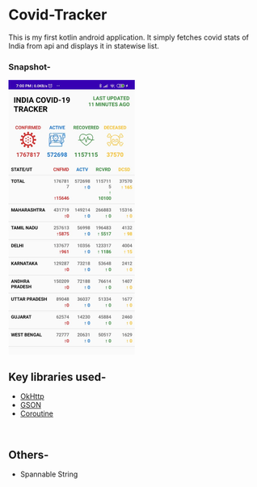 # Covid-Tracker

This is my first kotlin android application. It simply fetches covid stats of India from api and displays it in statewise list.
<br />
### Snapshot-
<img src="CovidTracker/img.jpeg" width="250">

<br />

## Key libraries used-
- [OkHttp](https://square.github.io/okhttp/)
- [GSON](https://github.com/google/gson)
- [Coroutine](https://github.com/Kotlin/kotlinx.coroutines)

<br />

## Others-
- Spannable String
